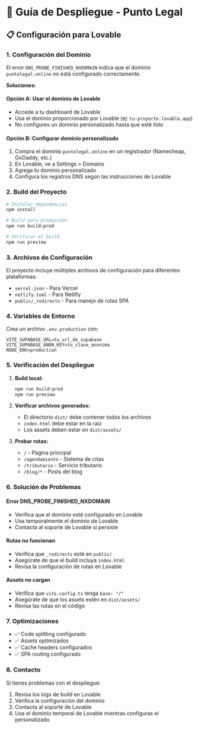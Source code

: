 # 🚀 Guía de Despliegue - Punto Legal

## 📋 Configuración para Lovable

### 1. **Configuración del Dominio**
El error `DNS_PROBE_FINISHED_NXDOMAIN` indica que el dominio `puntolegal.online` no está configurado correctamente.

**Soluciones:**

#### Opción A: Usar el dominio de Lovable
- Accede a tu dashboard de Lovable
- Usa el dominio proporcionado por Lovable (ej: `tu-proyecto.lovable.app`)
- No configures un dominio personalizado hasta que esté listo

#### Opción B: Configurar dominio personalizado
1. Compra el dominio `puntolegal.online` en un registrador (Namecheap, GoDaddy, etc.)
2. En Lovable, ve a Settings > Domains
3. Agrega tu dominio personalizado
4. Configura los registros DNS según las instrucciones de Lovable

### 2. **Build del Proyecto**

```bash
# Instalar dependencias
npm install

# Build para producción
npm run build:prod

# Verificar el build
npm run preview
```

### 3. **Archivos de Configuración**

El proyecto incluye múltiples archivos de configuración para diferentes plataformas:

- `vercel.json` - Para Vercel
- `netlify.toml` - Para Netlify  
- `public/_redirects` - Para manejo de rutas SPA

### 4. **Variables de Entorno**

Crea un archivo `.env.production` con:

```env
VITE_SUPABASE_URL=tu_url_de_supabase
VITE_SUPABASE_ANON_KEY=tu_clave_anonima
NODE_ENV=production
```

### 5. **Verificación del Despliegue**

1. **Build local:**
   ```bash
   npm run build:prod
   npm run preview
   ```

2. **Verificar archivos generados:**
   - El directorio `dist/` debe contener todos los archivos
   - `index.html` debe estar en la raíz
   - Los assets deben estar en `dist/assets/`

3. **Probar rutas:**
   - `/` - Página principal
   - `/agendamiento` - Sistema de citas
   - `/tributario` - Servicio tributario
   - `/blog/*` - Posts del blog

### 6. **Solución de Problemas**

#### Error DNS_PROBE_FINISHED_NXDOMAIN
- Verifica que el dominio esté configurado en Lovable
- Usa temporalmente el dominio de Lovable
- Contacta al soporte de Lovable si persiste

#### Rutas no funcionan
- Verifica que `_redirects` esté en `public/`
- Asegúrate de que el build incluya `index.html`
- Revisa la configuración de rutas en Lovable

#### Assets no cargan
- Verifica que `vite.config.ts` tenga `base: "/"`
- Asegúrate de que los assets estén en `dist/assets/`
- Revisa las rutas en el código

### 7. **Optimizaciones**

- ✅ Code splitting configurado
- ✅ Assets optimizados
- ✅ Cache headers configurados
- ✅ SPA routing configurado

### 8. **Contacto**

Si tienes problemas con el despliegue:
1. Revisa los logs de build en Lovable
2. Verifica la configuración del dominio
3. Contacta al soporte de Lovable
4. Usa el dominio temporal de Lovable mientras configuras el personalizado 
